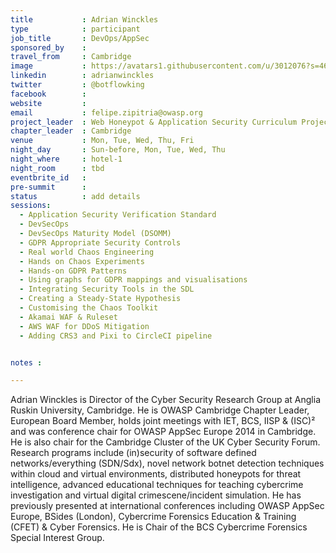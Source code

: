 ```yaml
---
title           : Adrian Winckles
type            : participant
job_title       : DevOps/AppSec
sponsored_by    :
travel_from     : Cambridge
image           : https://avatars1.githubusercontent.com/u/3012076?s=460&v=4
linkedin        : adrianwinckles
twitter         : @botflowking
facebook        :
website         :
email           : felipe.zipitria@owasp.org
project_leader  : Web Honeypot & Application Security Curriculum Project 
chapter_leader  : Cambridge
venue           : Mon, Tue, Wed, Thu, Fri
night_day       : Sun-before, Mon, Tue, Wed, Thu
night_where     : hotel-1
night_room      : tbd
eventbrite_id   :
pre-summit      :
status          : add details
sessions:
  - Application Security Verification Standard
  - DevSecOps
  - DevSecOps Maturity Model (DSOMM)
  - GDPR Appropriate Security Controls
  - Real world Chaos Engineering
  - Hands on Chaos Experiments
  - Hands-on GDPR Patterns
  - Using graphs for GDPR mappings and visualisations
  - Integrating Security Tools in the SDL
  - Creating a Steady-State Hypothesis
  - Customising the Chaos Toolkit
  - Akamai WAF & Ruleset
  - AWS WAF for DDoS Mitigation
  - Adding CRS3 and Pixi to CircleCI pipeline


notes :

---
```

Adrian Winckles is Director of the Cyber Security Research Group at Anglia Ruskin University, Cambridge. He is OWASP Cambridge Chapter Leader, European Board Member,  holds joint meetings with IET, BCS, IISP & (ISC)² and was conference chair for OWASP AppSec Europe 2014 in Cambridge. He is also chair for the Cambridge Cluster of the UK Cyber Security Forum. Research programs include (in)security of software defined networks/everything (SDN/Sdx), novel network botnet detection techniques within cloud and virtual environments, distributed honeypots for threat intelligence, advanced educational techniques for teaching cybercrime investigation and virtual digital crimescene/incident simulation. He has previously presented at international conferences including OWASP AppSec Europe, BSides (London), Cybercrime Forensics Education & Training (CFET) & Cyber Forensics. He is Chair of the BCS Cybercrime Forensics Special Interest Group.
